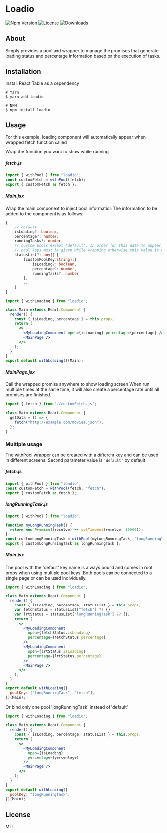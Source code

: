 # Loadio

[![Npm Version][npm-version-image]][npm-version-url]
[![License][license-image]][license-url]
[![Downloads][downloads-image]][downloads-url]

## About

Simply provides a pool and wrapper to manage the promises that generate loading status and percentage information based on the execution of tasks.

## Installation

Install React Table as a dependency

```shell
# Yarn
$ yarn add loadio

# NPM
$ npm install loadio
```

## Usage

For this example, loading component will automatically appear when wrapped fetch function called

Wrap the function you want to show while running

##### fetch.js

```js
import { withPool } from "loadio";
const customFetch = withPool(fetch);
export { customFetch as fetch };
```

##### Main.jsx

Wrap the main component to inject pool information
The information to be added to the component is as follows:

```ts
{
    // default
    isLoading?: boolean,
    percentage?: number,
    runningTasks?: number,
    // custom pools except 'default'. In order for this data to appear,
    // pool keys must be given while wrapping otherwise this value is empty
    statusList?: any[] {
        [customPoolKey:string]:{
            isLoading?: boolean,
            percentage?: number,
            runningTasks?: number
        },
        ...
    }
}
```

```jsx
import { withLoading } from "loadio";

class Main extends React.Component {
  render() {
    const { isLoading, percentage } = this.props;
    return (
      <>
        <MyLoadingComponent open={isLoading} percentage={percentage} />
        <MainPage />
      </>
    );
  }
}
export default withLoading()(Main);
```

##### MainPage.jsx

Call the wrapped promise anywhere to show loading screen
When run multiple times at the same time, it will also create a percentage rate until all promises are finished.

```js
import { fetch } from "./customFetch.js";

class Main extends React.Component {
  getData = () => {
    fetch("http://example.com/movies.json");
  };
}
```

### Multiple usage

The withPool wrapper can be created with a different key and can be used in different screens. Second parameter value is `'default'` by default.

##### fetch.js

```js
import { withPool } from "loadio";
const customFetch = withPool(fetch, "fetch");
export { customFetch as fetch };
```

##### longRunningTask.js

```js
import { withPool } from "loadio";

function myLongRunningTask() {
  return new Promise((resolve) => setTimeout(resolve, 10000));
}
const customLongRunningTask = withPool(myLongRunningTask, "longRunningTask");
export { customLongRunningTask as longRunningTask };
```

##### Main.jsx

The pool with the 'default' key name is always bound and comes in root props when using multiple pool keys.
Both pools can be connected to a single page or can be used individually.

```jsx
import { withLoading } from "loadio";

class Main extends React.Component {
  render() {
    const { isLoading, percentage, statusList } = this.props;
    var fetchStatus = statusList["fetch"] ?? {};
    var lrtStatus = statusList["longRunningTask"] ?? {};
    return (
      <>
        <MyLoadingComponent
          open={fetchStatus.isLoading}
          percentage={fetchStatus.percentage}
        />
        <MyLoadingComponent
          open={lrtStatus.isLoading}
          percentage={lrtStatus.percentage}
        />
        <MainPage />
      </>
    );
  }
}
export default withLoading({
  poolKey: ["longRunningTask", "fetch"],
})(Main);
```
Or bind only one pool 'longRunningTask' instead of 'default'

```jsx
import { withLoading } from "loadio";

class Main extends React.Component {
  render() {
    const { isLoading, percentage, statusList } = this.props;
    return (
      <>
        <MyLoadingComponent
          open={isLoading}
          percentage={percentage}
        />
        <MainPage />
      </>
    );
  }
}
export default withLoading({
  poolKey: "longRunningTask",
})(Main);
```
## License

MIT


[license-image]: http://img.shields.io/npm/l/loadio.svg
[license-url]: LICENSE
[downloads-image]: http://img.shields.io/npm/dm/loadio.svg
[downloads-url]: http://npm-stat.com/charts.html?package=loadio
[npm-version-image]: https://img.shields.io/npm/v/loadio.svg
[npm-version-url]: https://www.npmjs.com/package/loadio